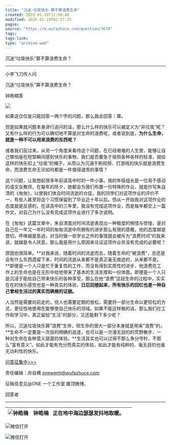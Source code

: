 ```yaml
---
title: "沉迷-垃圾快乐-算不算浪费生命"
created: 2023-01-19T11:59:40
modified: 2025-01-19T02:57:25
pagse:
source: "https://m.wufazhuce.com/question/3678"
tags:
tags-link:
type: "archive-web"
---
```


沉迷“垃圾快乐”算不算浪费生命？

---

小李飞刀传人问

沉迷“垃圾快乐”算不算浪费生命？

钟皓楠答

![](http://image.wufazhuce.com/FlF3H75dVaVYhT2urAvSdXSUVnKq)

如果这仅仅是只能回答一两个字的问题，那么我会回答：算。

但是如果就问题本身进行追问的话，那么什么样的快乐可以被定义为“非垃圾”呢？又有什么样的行为可以确切地不算是对生命的浪费呢，或者说到底，**为什么生命，就是一种不可以用来浪费的东西呢？**

或者我们反过来，从另一个角度来看待这个问题，在已经艰难的人生里，能够让自己哪怕是在短暂瞬间感到快乐的事物，我们是否要急于按照各种各样的标准，就给这样的快乐扣上“垃圾”的帽子，从而认为沉溺于刷视频、打游戏的快乐就是浪费生命，而浪费生命无论如何都是一件值得谴责的事情？

这个问题，让我想起很多年前读高中时的一件小事。我的年级组长是一位易于感动的语文女教师，在每年的除夕，她都会为我们布置一份特殊的作业，就是抄写朱自清的《匆匆》，以使我们体会时间流逝的仓促。我的同学们对这项作业的评价不一，有些人甚至将这个习惯保留到了毕业近十年以后。但从一开始我对这项作业的态度就是反感的，在读高中的三年里，我没有完成这项作业，而是每年都交上一篇作文，对自己为什么没有完成这项作业进行了多次说明。

在《匆匆》这篇文章中，朱自清面对时间流逝表现出一种极度的惋惜与惊惶，是对自己在一年又一年时间的匆匆流逝中所拥有的进步那么有限的感概，他的态度越是恳切，呼唤越是急迫，对当时做一些学业之外的事情就会被斥为“浪费时间”的我来说，就越是令人厌恶。那么我是用什么原因来论证这项作业并没有完成的必要呢？

原因也很简单。**对我来说，随着时间的流逝而去，随着生命的“被浪费”，总还是会有什么东西遗留下来，时间的流逝从来都不是真正毫无痕迹的，从来都不是。**即便是一个人只是忙于重复性的工作，而没有得到实质性的进步，他浪费在工作上的生命也是在无形中给他带来了基本的生活支撑和一份体面。即便是一个人只是沉浸于能给自己带来快乐的各种享受，那么在他“浪费”这段生命的过程中，实实在在的快乐感觉也是一种真实的体验，**日后回想起来，所有快乐的回忆也是一种自己曾经生活过的真实而确凿的证据。**

人当然是需要向前走的，但人也需要定期的放松，需要将一部分生命以更轻松的方式，更任性地使用在能够使自己快乐的领域。如果不能这样做的话，那么我们在工作和学习中，真正留给“生活”的部分，又还能剩下多少呢？

所以，沉迷垃圾快乐算“浪费”生命，但生命的很大一部分本身就是用来“浪费”的，**生命不一定要是一次目的明确的追逐，也可以是一次漫无目的的荒野散步，一种对生命在各种意义层面的体验。**生活其实也可以过得不那么争分夺秒，不那么“富有意义”。如此才能有充分而真实的体验，如此才能有纯粹的、毫无目的也毫无功利性的快乐。

[问答征集中>>>](https://jinshuju.net/f/H4SS9U)

责任编辑：舟自横 onewenti@wufazhuce.com

征稿信息见@ONE 一个工作室 置顶微博。

回答者

---

| ![钟皓楠](http://image.wufazhuce.com/ln4_qw8vf25CMp_2mHNccbdAmu12) | 钟皓楠    正在地中海边瑟瑟发抖地取暖。 |  |
| --- | --- | --- |

![微信打开](http://image.wufazhuce.com/share_to_weixin_top.png)

![微信打开](http://image.wufazhuce.com/notice_share.png)
